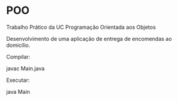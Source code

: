 # POO
Trabalho Prático da UC  Programação Orientada aos Objetos

Desenvolvimento de uma aplicação de entrega de encomendas ao domicílio.

Compilar:

javac Main.java

Executar:

java Main
